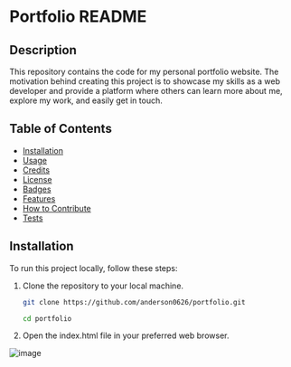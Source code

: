 # Portfolio README

## Description

This repository contains the code for my personal portfolio website. The motivation behind creating this project is to showcase my skills as a web developer and provide a platform where others can learn more about me, explore my work, and easily get in touch.

## Table of Contents

- [Installation](#installation)
- [Usage](#usage)
- [Credits](#credits)
- [License](#license)
- [Badges](#badges)
- [Features](#features)
- [How to Contribute](#how-to-contribute)
- [Tests](#tests)

## Installation

To run this project locally, follow these steps:

1. Clone the repository to your local machine.
   ```bash
   git clone https://github.com/anderson0626/portfolio.git
   
   cd portfolio
2. Open the index.html file in your preferred web browser.

![image](./Assets/images/readme_image.png)




